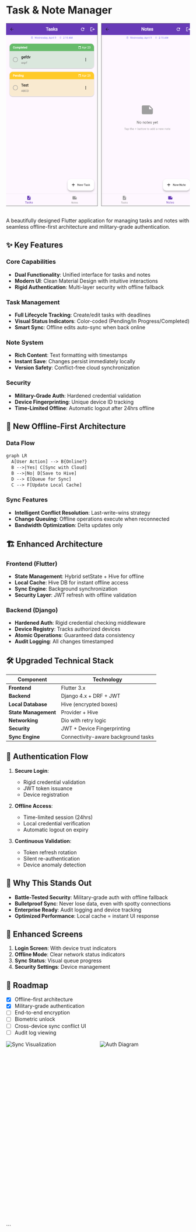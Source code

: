 
# Task & Note Manager

<style>
   .container{
      display: flex;
      flex-direction: row;
      height: 500px;
      overflow: auto;
      gap: 10px;
   }
</style>
<div class="container">
  <img src="image.png" alt="Task Interface" width="300">
  <img src="image-1.png" alt="Note Interface" width="300">
</div>

<br/>

A beautifully designed Flutter application for managing tasks and notes with seamless offline-first architecture and military-grade authentication.

## ✨ Key Features

### Core Capabilities
- **Dual Functionality**: Unified interface for tasks and notes
- **Modern UI**: Clean Material Design with intuitive interactions
- **Rigid Authentication**: Multi-layer security with offline fallback

### Task Management
- **Full Lifecycle Tracking**: Create/edit tasks with deadlines
- **Visual Status Indicators**: Color-coded (Pending/In Progress/Completed)
- **Smart Sync**: Offline edits auto-sync when back online

### Note System
- **Rich Content**: Text formatting with timestamps
- **Instant Save**: Changes persist immediately locally
- **Version Safety**: Conflict-free cloud synchronization

### Security
- **Military-Grade Auth**: Hardened credential validation
- **Device Fingerprinting**: Unique device ID tracking
- **Time-Limited Offline**: Automatic logout after 24hrs offline

## 🚀 New Offline-First Architecture

### Data Flow
```mermaid
graph LR
  A[User Action] --> B{Online?}
  B -->|Yes| C[Sync with Cloud]
  B -->|No| D[Save to Hive]
  D --> E[Queue for Sync]
  C --> F[Update Local Cache]
```

### Sync Features
- **Intelligent Conflict Resolution**: Last-write-wins strategy
- **Change Queuing**: Offline operations execute when reconnected
- **Bandwidth Optimization**: Delta updates only

## 🏗️ Enhanced Architecture

### Frontend (Flutter)
- **State Management**: Hybrid setState + Hive for offline
- **Local Cache**: Hive DB for instant offline access
- **Sync Engine**: Background synchronization
- **Security Layer**: JWT refresh with offline validation

### Backend (Django)
- **Hardened Auth**: Rigid credential checking middleware
- **Device Registry**: Tracks authorized devices
- **Atomic Operations**: Guaranteed data consistency
- **Audit Logging**: All changes timestamped

## 🛠️ Upgraded Technical Stack

| Component               | Technology                          |
|-------------------------|-------------------------------------|
| **Frontend**            | Flutter 3.x                         |
| **Backend**             | Django 4.x + DRF + JWT              |
| **Local Database**      | Hive (encrypted boxes)              |
| **State Management**    | Provider + Hive                     |
| **Networking**          | Dio with retry logic                |
| **Security**            | JWT + Device Fingerprinting         |
| **Sync Engine**         | Connectivity-aware background tasks |

## 🔐 Authentication Flow

1. **Secure Login**:
   - Rigid credential validation
   - JWT token issuance
   - Device registration

2. **Offline Access**:
   - Time-limited session (24hrs)
   - Local credential verification
   - Automatic logout on expiry

3. **Continuous Validation**:
   - Token refresh rotation
   - Silent re-authentication
   - Device anomaly detection

## 🌟 Why This Stands Out

- **Battle-Tested Security**: Military-grade auth with offline fallback
- **Bulletproof Sync**: Never lose data, even with spotty connections
- **Enterprise Ready**: Audit logging and device tracking
- **Optimized Performance**: Local cache = instant UI response

## 📱 Enhanced Screens

1. **Login Screen**: With device trust indicators
2. **Offline Mode**: Clear network status indicators
3. **Sync Status**: Visual queue progress
4. **Security Settings**: Device management

## 🔮 Roadmap

- [x] Offline-first architecture
- [x] Military-grade authentication
- [ ] End-to-end encryption
- [ ] Biometric unlock
- [ ] Cross-device sync conflict UI
- [ ] Audit log viewing

<div class="container">
  <img src="sync-flow.gif" alt="Sync Visualization" width="400">
  <img src="auth-flow.png" alt="Auth Diagram" width="400">
</div>
```
